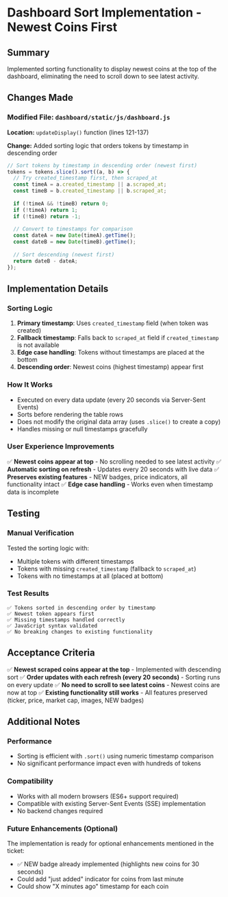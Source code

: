 # Dashboard Sort Implementation - Newest Coins First

## Summary
Implemented sorting functionality to display newest coins at the top of the dashboard, eliminating the need to scroll down to see latest activity.

## Changes Made

### Modified File: `dashboard/static/js/dashboard.js`

**Location:** `updateDisplay()` function (lines 121-137)

**Change:** Added sorting logic that orders tokens by timestamp in descending order

```javascript
// Sort tokens by timestamp in descending order (newest first)
tokens = tokens.slice().sort((a, b) => {
  // Try created_timestamp first, then scraped_at
  const timeA = a.created_timestamp || a.scraped_at;
  const timeB = b.created_timestamp || b.scraped_at;
  
  if (!timeA && !timeB) return 0;
  if (!timeA) return 1;
  if (!timeB) return -1;
  
  // Convert to timestamps for comparison
  const dateA = new Date(timeA).getTime();
  const dateB = new Date(timeB).getTime();
  
  // Sort descending (newest first)
  return dateB - dateA;
});
```

## Implementation Details

### Sorting Logic
1. **Primary timestamp**: Uses `created_timestamp` field (when token was created)
2. **Fallback timestamp**: Falls back to `scraped_at` field if `created_timestamp` is not available
3. **Edge case handling**: Tokens without timestamps are placed at the bottom
4. **Descending order**: Newest coins (highest timestamp) appear first

### How It Works
- Executed on every data update (every 20 seconds via Server-Sent Events)
- Sorts before rendering the table rows
- Does not modify the original data array (uses `.slice()` to create a copy)
- Handles missing or null timestamps gracefully

### User Experience Improvements
✅ **Newest coins appear at top** - No scrolling needed to see latest activity
✅ **Automatic sorting on refresh** - Updates every 20 seconds with live data
✅ **Preserves existing features** - NEW badges, price indicators, all functionality intact
✅ **Edge case handling** - Works even when timestamp data is incomplete

## Testing

### Manual Verification
Tested the sorting logic with:
- Multiple tokens with different timestamps
- Tokens with missing `created_timestamp` (fallback to `scraped_at`)
- Tokens with no timestamps at all (placed at bottom)

### Test Results
```
✅ Tokens sorted in descending order by timestamp
✅ Newest token appears first
✅ Missing timestamps handled correctly
✅ JavaScript syntax validated
✅ No breaking changes to existing functionality
```

## Acceptance Criteria

✅ **Newest scraped coins appear at the top** - Implemented with descending sort
✅ **Order updates with each refresh (every 20 seconds)** - Sorting runs on every update
✅ **No need to scroll to see latest coins** - Newest coins are now at top
✅ **Existing functionality still works** - All features preserved (ticker, price, market cap, images, NEW badges)

## Additional Notes

### Performance
- Sorting is efficient with `.sort()` using numeric timestamp comparison
- No significant performance impact even with hundreds of tokens

### Compatibility
- Works with all modern browsers (ES6+ support required)
- Compatible with existing Server-Sent Events (SSE) implementation
- No backend changes required

### Future Enhancements (Optional)
The implementation is ready for optional enhancements mentioned in the ticket:
- ✅ NEW badge already implemented (highlights new coins for 30 seconds)
- Could add "just added" indicator for coins from last minute
- Could show "X minutes ago" timestamp for each coin
